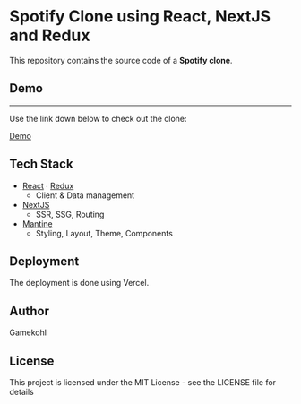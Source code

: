 # Spotify Clone using React, NextJS and Redux
This repository contains the source code of a **Spotify clone**. 

## Demo
---
Use the link down below to check out the clone:

[Demo](https://react-spotify-3xnuxyq5l-gamekohl.vercel.app/)


## Tech Stack
- [React](https://github.com/facebook/react) ∙ [Redux](https://github.com/reduxjs/redux)
    - Client & Data management
- [NextJS](https://github.com/vercel/next.js)
    - SSR, SSG, Routing
- [Mantine](https://github.com/mantinedev/mantine)
    - Styling, Layout, Theme, Components

## Deployment
The deployment is done using Vercel.

## Author
Gamekohl

## License
This project is licensed under the MIT License - see the LICENSE file for details


